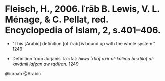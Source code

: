 # Fleisch, H., 2006. Iʿrāb B. Lewis, V. L. Ménage, & C. Pellat, red. Encyclopedia of Islam, 2, s.401–406.

- "This [Arabic] definition [of iʿrāb] is bound up with the whole system." 1249

- Definition from Jurjanis Taʿrīfāt: *huwa ʾxtlāf āxir al-kalima bi-xtilāf al-ʿawāmil lafẓan aw tqdīran.* 1249

@icraab
@Arabic
